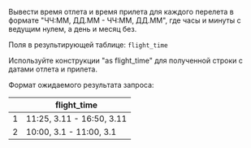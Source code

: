 Вывести время отлета и время прилета для каждого перелета в формате "ЧЧ:ММ, ДД.ММ - ЧЧ:ММ, ДД.ММ", где часы и минуты с ведущим нулем, а день и месяц без.

Поля в результирующей таблице:
`flight_time`

Используйте конструкции "as flight_time" для полученной строки с датами отлета и прилета.

Формат ожидаемого результата запроса:

|   | flight_time |
|---| -------- |
| 1 | 11:25, 3.11 - 16:50, 3.11 |
| 2 | 10:00, 3.1 - 11:00, 3.1 |